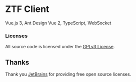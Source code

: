 # ZTF Client

Vue.js 3, Ant Design Vue 2, TypeScript, WebSocket

### Licenses
All source code is licensed under the [GPLv3 License](LICENSE.md).

## Thanks
Thank you [JetBrains](https://www.jetbrains.com) for providing free open source licenses.